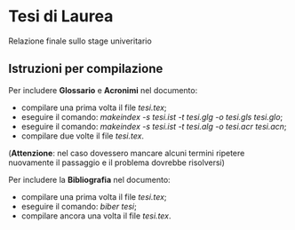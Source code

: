 # Tesi di Laurea
Relazione finale sullo stage univeritario

## Istruzioni per compilazione 

Per includere **Glossario** e **Acronimi** nel documento:
 * compilare una prima volta il file *tesi.tex*;
 * eseguire il comando: *makeindex -s tesi.ist -t tesi.glg -o tesi.gls tesi.glo*;
 * eseguire il comando: *makeindex -s tesi.ist -t tesi.alg -o tesi.acr tesi.acn*;
 * compilare due volte il file *tesi.tex*.

(**Attenzione**: nel caso dovessero mancare alcuni termini ripetere nuovamente il passaggio e il problema dovrebbe risolversi)

Per includere la **Bibliografia** nel documento:
 * compilare una prima volta il file *tesi.tex*;
 * eseguire il comando: *biber tesi*;
 * compilare ancora una volta il file *tesi.tex*.
